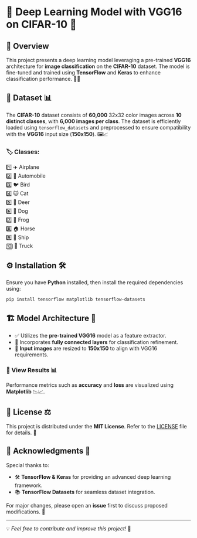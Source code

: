 # 🚀 Deep Learning Model with VGG16 on CIFAR-10 🎯

## 📌 Overview
This project presents a deep learning model leveraging a pre-trained **VGG16** architecture for **image classification** on the **CIFAR-10** dataset. The model is fine-tuned and trained using **TensorFlow** and **Keras** to enhance classification performance. 🧠✨

## 📂 Dataset 📊
The **CIFAR-10** dataset consists of **60,000** 32x32 color images across **10 distinct classes**, with **6,000 images per class**. The dataset is efficiently loaded using `tensorflow_datasets` and preprocessed to ensure compatibility with the **VGG16** input size (**150x150**). 🖼📈

### 🏷 Classes:
1️⃣ ✈️ Airplane  
2️⃣ 🚗 Automobile  
3️⃣ 🐦 Bird  
4️⃣ 🐱 Cat  
5️⃣ 🦌 Deer  
6️⃣ 🐶 Dog  
7️⃣ 🐸 Frog  
8️⃣ 🏠 Horse  
9️⃣ 🚢 Ship  
🔟 🚚 Truck  

## ⚙ Installation 🛠️
Ensure you have **Python** installed, then install the required dependencies using:

```bash
pip install tensorflow matplotlib tensorflow-datasets
```

## 🏗 Model Architecture 🧠
- ✅ Utilizes the **pre-trained VGG16** model as a feature extractor.
- 🔗 Incorporates **fully connected layers** for classification refinement.
- 📏 **Input images** are resized to **150x150** to align with VGG16 requirements.

### 🔹 View Results 📊
Performance metrics such as **accuracy** and **loss** are visualized using **Matplotlib** 📉📈.

## 📜 License ⚖️
This project is distributed under the **MIT License**. Refer to the [LICENSE](LICENSE) file for details. 📄

## 🙌 Acknowledgments 🎉
Special thanks to:
- 🛠 **TensorFlow & Keras** for providing an advanced deep learning framework.
- 📚 **TensorFlow Datasets** for seamless dataset integration.

For major changes, please open an **issue** first to discuss proposed modifications. 🚀

---
💡 *Feel free to contribute and improve this project!* 🚀

